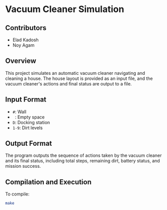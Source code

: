 # Vacuum Cleaner Simulation

## Contributors
- Elad Kadosh 
- Noy Agam 

## Overview
This project simulates an automatic vacuum cleaner navigating and cleaning a house. The house layout is provided as an input file, and the vacuum cleaner's actions and final status are output to a file.

## Input Format
- `#`: Wall
- ` `: Empty space
- `D`: Docking station
- `1-9`: Dirt levels

## Output Format
The program outputs the sequence of actions taken by the vacuum cleaner and its final status, including total steps, remaining dirt, battery status, and mission success.

## Compilation and Execution
To compile:
```sh
make
